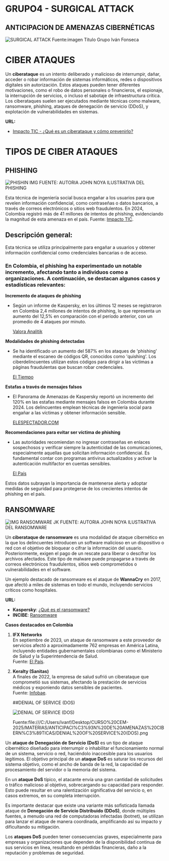 # GRUPO4 - SURGICAL ATTACK
## ANTICIPACION DE AMENAZAS CIBERNÉTICAS
![SURGICAL ATTACK](https://github.com/user-attachments/assets/7e34f18c-cc39-4e30-aa6e-db8c07133a33)
Fuente:imagen Título Grupo Iván Fonseca
# CIBER ATAQUES

Un **ciberataque** es un intento deliberado y malicioso de interrumpir, dañar, acceder o robar información de sistemas informáticos, redes o dispositivos digitales sin autorización. Estos ataques pueden tener diferentes motivaciones, como el robo de datos personales o financieros, el espionaje, la interrupción de servicios, o incluso el sabotaje de infraestructura crítica. Los ciberataques suelen ser ejecutados mediante técnicas como malware, ransomware, phishing, ataques de denegación de servicio (DDoS), y explotación de vulnerabilidades en sistemas.

**URL:**

-   [Impacto TIC - ¿Qué es un ciberataque y cómo prevenirlo?](https://impactotic.co/tecnologia/157-000-ciberataques-diarios-en-colombia-en-el-2023/?utm_source=chatgpt.com)


# TIPOS DE CIBER ATAQUES

## PHISHING
![PHISHIN IMG](https://github.com/user-attachments/assets/167e3eaf-e74e-49cb-b7bb-311a4df7454b)
FUENTE: AUTORIA JOHN NOYA ILUSTRATIVA DEL PHISHING

Esta técnica de ingeniería social busca engañar a los usuarios para que revelen información confidencial, como contraseñas o datos bancarios, a través de correos electrónicos o sitios web fraudulentos. En 2024, Colombia registró más de 41 millones de intentos de phishing, evidenciando la magnitud de esta amenaza en el país.
Fuente: [Impacto TIC](https://impactotic.co/tecnologia/157-000-ciberataques-diarios-en-colombia-en-el-2023/?utm_source=chatgpt.com).

## **Descripción general:**
Esta técnica se utiliza principalmente para engañar a usuarios y obtener información confidencial como credenciales bancarias o de acceso.

### En Colombia, el phishing ha experimentado un notable incremento, afectando tanto a individuos como a organizaciones. A continuación, se destacan algunos casos y estadísticas relevantes:

**Incremento de ataques de phishing**

-   Según un informe de Kaspersky, en los últimos 12 meses se registraron en Colombia 2,4 millones de intentos de phishing, lo que representa un aumento del 12,5% en comparación con el período anterior, con un promedio de 4 ataques por minuto.
    
    [Valora Analitik](https://www.valoraanalitik.com/ciberataque-el-phishing-se-ha-incrementado-en-colombia/?utm_source=chatgpt.com)
    

**Modalidades de phishing detectadas**

-   Se ha identificado un aumento del 587% en los ataques de 'phishing' mediante el escaneo de códigos QR, conocidos como 'quishing'. Los ciberdelincuentes utilizan estos códigos para dirigir a las víctimas a páginas fraudulentas que buscan robar credenciales.
    
    [El Tiempo](https://www.eltiempo.com/tecnosfera/novedades-tecnologia/expertos-en-ciberseguridad-identifican-aumento-en-los-ataques-phishing-con-codigos-qr-821368?utm_source=chatgpt.com)
    

**Estafas a través de mensajes falsos**

-   El Panorama de Amenazas de Kaspersky reportó un incremento del 120% en las estafas mediante mensajes falsos en Colombia durante 2024. Los delincuentes emplean técnicas de ingeniería social para engañar a las víctimas y obtener información sensible.
    
    [ELESPECTADOR.COM](https://www.elespectador.com/tecnologia/ojo-aumentan-en-un-120-las-estafas-en-colombia-a-traves-de-mensajes-falsos/?utm_source=chatgpt.com)
    

**Recomendaciones para evitar ser víctima de phishing**

-   Las autoridades recomiendan no ingresar contraseñas en enlaces sospechosos y verificar siempre la autenticidad de las comunicaciones, especialmente aquellas que solicitan información confidencial. Es fundamental contar con programas antivirus actualizados y activar la autenticación multifactor en cuentas sensibles.
    
    [El País](https://www.elpais.com.co/judicial/phishing-el-delito-cibernetico-que-tiene-en-alerta-a-las-autoridades-en-colombia-conozca-como-no-ser-victima-2629.html?utm_source=chatgpt.com)
    

Estos datos subrayan la importancia de mantenerse alerta y adoptar medidas de seguridad para protegerse de los crecientes intentos de phishing en el país.


## RANSOMWARE  

![IMG RANSOMWARE JK](https://github.com/user-attachments/assets/005ee7f2-d2c0-4794-87c0-649dfd20de1b)
FUENTE: AUTORIA JOHN NOYA ILUSTRATIVA DEL RANSOMWARE

Un **ciberataque de ransomware** es una modalidad de ataque cibernético en la que los delincuentes introducen un software malicioso en un dispositivo o red con el objetivo de bloquear o cifrar la información del usuario. Posteriormente, exigen el pago de un rescate para liberar o descifrar los archivos afectados. Este tipo de malware puede propagarse a través de correos electrónicos fraudulentos, sitios web comprometidos o vulnerabilidades en el software.

Un ejemplo destacado de ransomware es el ataque de **WannaCry** en 2017, que afectó a miles de sistemas en todo el mundo, incluyendo servicios críticos como hospitales.

**URL:**

-   **Kaspersky**: [¿Qué es el ransomware?](https://latam.kaspersky.com/resource-center/threats/ransomware)
-   **INCIBE**: [Ransomware](https://www.incibe.es/aprendeciberseguridad/ransomware)

**Casos destacados en Colombia**

1.  **IFX Networks**  
    En septiembre de 2023, un ataque de ransomware a este proveedor de servicios afectó a aproximadamente 762 empresas en América Latina, incluyendo entidades gubernamentales colombianas como el Ministerio de Salud y la Superintendencia de Salud.  
    Fuente: [El País](https://www.elpais.com.co/judicial/cuatro-puntos-clave-para-entender-el-ataque-cibernetico-que-esta-atravesando-colombia-1459.html?utm_source=chatgpt.com).
    
2.  **Keralty (Sanitas)**  
    A finales de 2022, la empresa de salud sufrió un ciberataque que comprometió sus sistemas, afectando la prestación de servicios médicos y exponiendo datos sensibles de pacientes.  
    Fuente: [Infobae](https://www.infobae.com/america/tecno/2023/01/02/las-34-empresas-que-fueron-hackeadas-en-colombia-durante-2022/?utm_source=chatgpt.com).

    ##DENIAL OF SERVICE (DOS)

    ![DENIAL OF SERVICE (DOS)](https://github.com/user-attachments/assets/c0c27979-1bf2-4608-aa36-727fd76996cc)

    Fuente:file:///C:/Users/ivanf/Desktop/CURSO%20CEM-2025/MATERIAS/ANTICIPACI%C3%93N%20DE%20AMENAZAS%20CIBERN%C3%89TICAS/DENIAL%20OF%20SERVICE%20(DOS).png

Un **ataque de Denegación de Servicio (DoS)** es un tipo de ataque cibernético diseñado para interrumpir o inhabilitar el funcionamiento normal de un sistema, servicio o red, haciéndolo inaccesible para los usuarios legítimos. El objetivo principal de un **ataque DoS** es saturar los recursos del sistema objetivo, como el ancho de banda de la red, la capacidad de procesamiento del servidor o la memoria del sistema.

En un **ataque DoS** típico, el atacante envía una gran cantidad de solicitudes o tráfico malicioso al objetivo, sobrecargando su capacidad para responder. Esto puede resultar en una ralentización significativa del servicio o, en casos extremos, en su completa interrupción.

Es importante destacar que existe una variante más sofisticada llamada ataque de **Denegación de Servicio Distribuido (DDoS)**, donde múltiples fuentes, a menudo una red de computadoras infectadas (botnet), se utilizan para lanzar el ataque de manera coordinada, amplificando así su impacto y dificultando su mitigación.

Los **ataques DoS** pueden tener consecuencias graves, especialmente para empresas y organizaciones que dependen de la disponibilidad continua de sus servicios en línea, resultando en pérdidas financieras, daño a la reputación y problemas de seguridad.


